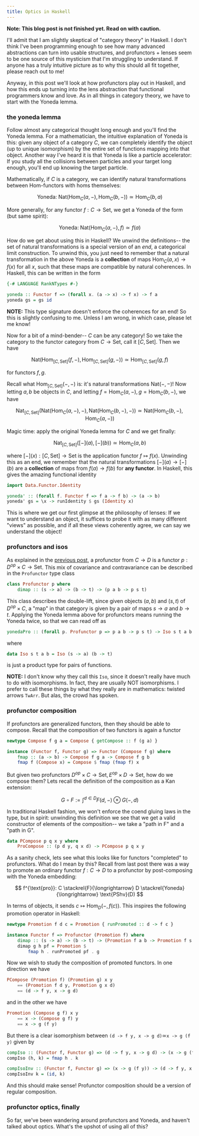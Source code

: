 ```yaml
---
title: Optics in Haskell
---
```


**Note: This blog post is not finished yet. Read on with caution.**

I'll admit that I am slightly skeptical of "category theory" in Haskell. I don't think I've been programming enough to see how many advanced abstractions can turn into usable structures, and profunctors + lenses seem to be one source of this mysticism that I'm struggling to understand. If anyone has a truly intuitive picture as to why this should all fit together, please reach out to me!

Anyway, in this post we'll look at how profunctors play out in Haskell, and how this ends up turning into the lens abstraction that functional programmers know and love. As in all things in category theory, we have to start with the Yoneda lemma.


### the yoneda lemma
Follow almost any categorical thought long enough and you'll find the Yoneda lemma. For a mathematician, the intuitive explanation of Yoneda is this: given any object of a category $C$, we can completely identify the object (up to unique isomorphism) by the entire set of functions mapping into that object. Another way I've heard it is that Yoneda is like a particle accelerator: If you study all the collisions between particles and your target long enough, you'll end up knowing the target particle.

Mathematically, if $C$ is a category, we can identify natural transformations between $\text{Hom}$-functors with homs themselves:

$$ \text{Yoneda: } \text{Nat}(\text{Hom}_C(a,-), \text{Hom}_C(b,-))\simeq \text{Hom}_C(b, a) $$

More generally, for any functor $f:C\to \text{Set}$, we get a Yoneda of the form (but same spirit):

$$ \text{Yoneda: } \text{Nat}(\text{Hom}_C(a,-), f) \simeq f(a) $$

How do we get about using this in Haskell? We unwind the definitions-- the set of natural transformations is a special version of an *end*, a categorical limit construction. To unwind this, you just need to remember that a natural transformation in the above Yoneda is a **collection** of maps $\text{Hom}_C(a,x)\to f(x)$ for all $x$, such that these maps are compatible by natural coherences. In Haskell, this can be written in the form

```haskell
{-# LANGUAGE RankNTypes #-}

yoneda :: Functor f => (forall x. (a -> x) -> f x) -> f a
yoneda gs = gs id
```

**NOTE:** This type signature doesn't enforce the coherences for an end! So this is slightly confusing to me. Unless I am wrong, in which case, please let me know!

Now for a bit of a mind-bender-- $C$ can be any category! So we take the category to the functor category from $C\to\text{Set}$, call it $[C,\text{Set}]$. Then we have

$$ \text{Nat}(\text{Hom}_{[C,\text{Set}]}(f,-), \text{Hom}_{[C,\text{Set}]}(g,-)) \simeq \text{Hom}_{[C,\text{Set}]}(g,f) $$

for functors $f, g$. 

Recall what $\text{Hom}_{[C,\text{Set}]}(-,-)$ is: it's natural transformations $\text{Nat}(-,-)$! Now letting $a, b$ be objects in $C$, and letting $f=\text{Hom}_C(a,-), g=\text{Hom}_C(b,-)$, we have

$$ \text{Nat}_{[C,\text{Set}]}(\text{Nat}(\text{Hom}_C(a,-), -), \text{Nat}(\text{Hom}_C(b,-), -)) \simeq
    \text{Nat}(\text{Hom}_C(b,-), \text{Hom}_C(a,-)) $$

Magic time: apply the original Yoneda lemma for $C$ and we get finally:

$$ \text{Nat}_{[C,\text{Set}]}([-](a), [-](b)) \simeq \text{Hom}_C(a, b) $$

where $[-](x): [C,\text{Set}]\to\text{Set}$ is the application functor $f\mapsto f(x)$. Unwinding this as an end, we remember that the natural transformations $[-](a) \to [-](b)$ are a **collection** of maps from $f(a)\to f(b)$ for **any functor**. In Haskell, this gives the amazing functional identity

```haskell
import Data.Functor.Identity

yoneda' :: (forall f. Functor f => f a -> f b) -> (a -> b)
yoneda' gs = \x -> runIdentity $ gs (Identity x)
```

This is where we get our first glimpse at the philosophy of lenses: If we want to understand an object, it suffices to probe it with as many different "views" as possible, and if all these views coherently agree, we can say we understand the object!


### profunctors and isos
As explained in the [previous post](/posts/2020-01-21-profunctors.html), a profunctor from $C\to D$ is a functor $p: D^{op}\times C \to\text{Set}$. This mix of covariance and contravariance can be described in the `Profunctor` type class

```haskell
class Profunctor p where
    dimap :: (s -> a) -> (b -> t) -> (p a b -> p s t)
```

This class describes the double-lift, since given objects $(a, b)$ and $(s, t)$ of $D^{op}\times C$, a "map" in that category is given by a pair of maps $s\to a$ and $b\to t$. Applying the Yoneda lemma above for profunctors means running the Yoneda twice, so that we can read off as

```haskell
yonedaPro :: (forall p. Profunctor p => p a b -> p s t) -> Iso s t a b
```

where

```haskell
data Iso s t a b = Iso (s -> a) (b -> t)
```

is just a product type for pairs of functions.

**NOTE:** I don't know why they call this `Iso`, since it doesn't really have much to do with isomorphisms. In fact, they are usually NOT isomorphisms. I prefer to call these things by what they really are in mathematics: twisted arrows `TwArr`. But alas, the crowd has spoken.


### profunctor composition
If profunctors are generalized functors, then they should be able to compose. Recall that the composition of two functors is again a functor

```haskell
newtype Compose f g a = Compose { getCompose :: f (g a) }

instance (Functor f, Functor g) => Functor (Compose f g) where
    fmap :: (a -> b) -> Compose f g a -> Compose f g b
    fmap f (Compose x) = Compose $ fmap (fmap f) x
```

But given two profunctors $D^{op}\times C\to\text{Set}, E^{op}\times D\to\text{Set}$, how do we compose them? Lets recall the definition of the composition as a Kan extension:

$$ G \circ F := \int^{d \in D} F(d,-)\otimes G(-,d) $$

In traditional Haskell fashion, we won't enforce the coend gluing laws in the type, but in spirit: unwinding this definition we see that we get a valid constructor of elements of the composition-- we take a "path in F" and a "path in G".

```haskell
data PCompose p q x y where
    ProCompose :: (p d y, q x d) -> PCompose p q x y
```

As a sanity check, lets see what this looks like for functors "completed" to profunctors. What do I mean by this? Recall from last post there was a way to promote an ordinary functor $f:C\to D$ to a profunctor by post-composing with the Yoneda embedding:

$$ f^{\text{pro}}: C \stackrel{F}{\longrightarrow} D \stackrel{Yoneda}{\longrightarrow} \text{PShv}(D) $$

In terms of objects, it sends $c\mapsto\text{Hom}_D(-,f(c))$. This inspires the following promotion operator in Haskell:

```haskell
newtype Promotion f d c = Promotion { runPromoted :: d -> f c }

instance Functor f => Profunctor (Promotion f) where
    dimap :: (s -> a) -> (b -> t) -> (Promotion f a b -> Promotion f s t) s -> f t
    dimap g h pf = Promotion $ 
        fmap h . runPromoted pf . g
```

Now we wish to study the composition of promoted functors. In one direction we have

```haskell
PCompose (Promotion f) (Promotion g) x y
    == (Promotion f d y, Promotion g x d)
    == (d -> f y, x -> g d)
```

and in the other we have

```haskell
Promotion (Compose g f) x y
    == x -> (Compose g f) y
    == x -> g (f y)
```

But there is a clear isomorphism between `(d -> f y, x -> g d)`$\simeq$`x -> g (f y)` given by

```haskell
compIso :: (Functor f, Functor g) => (d -> f y, x -> g d) -> (x -> g (f y))
compIso (h, k) = fmap h . k

compIsoInv :: (Functor f, Functor g) => (x -> g (f y)) -> (d -> f y, x -> g d)
compIsoInv k = (id, k)
```

And this should make sense! Profunctor composition should be a version of regular composition. 


### profunctor optics, finally
So far, we've been wandering around profunctors and Yoneda, and haven't talked about optics. What's the upshot of using all of this? 
